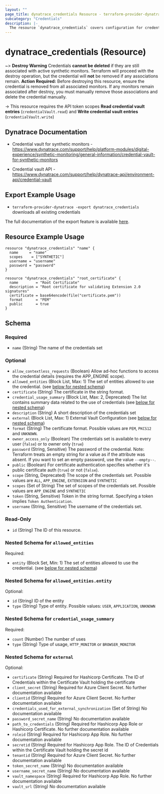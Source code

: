 ```yaml
---
layout: ""
page_title: dynatrace_credentials Resource - terraform-provider-dynatrace"
subcategory: "Credentials"
description: |-
  The resource `dynatrace_credentials` covers configuration for credentials
---
```


# dynatrace_credentials (Resource)

~> **Destroy Warning** Credentials **cannot be deleted** if they are still associated with active synthetic monitors.
Terraform will proceed with the destroy operation, but the credential will **not** be removed if any associations remain. **Action Required:** Before destroying this resource, ensure the credential is removed from all associated monitors.
If any monitors remain associated after destroy, you must manually remove those associations and delete the credential manually.

-> This resource requires the API token scopes **Read credential vault entries** (`credentialVault.read`) and **Write credential vault entries** (`credentialVault.write`)

## Dynatrace Documentation

- Credential vault for synthetic monitors - https://www.dynatrace.com/support/help/platform-modules/digital-experience/synthetic-monitoring/general-information/credential-vault-for-synthetic-monitors

- Credential vault API - https://www.dynatrace.com/support/help/dynatrace-api/environment-api/credential-vault

## Export Example Usage

- `terraform-provider-dynatrace -export dynatrace_credentials` downloads all existing credentials

The full documentation of the export feature is available [here](https://dt-url.net/h203qmc).

## Resource Example Usage

```
resource "dynatrace_credentials" "name" {
  name     = "name"
  scopes    = ["SYNTHETIC"]
  username = "username"
  password = "password"
}

resource "dynatrace_credentials" "root_certificate" {
  name        = "Root Certificate"
  description = "Root certificate for validating Extension 2.0 signatures"
  certificate = base64encode(file("certificate.pem"))
  format      = "PEM"
  public      = true
}
```

<!-- schema generated by tfplugindocs -->
## Schema

### Required

- `name` (String) The name of the credentials set

### Optional

- `allow_contextless_requests` (Boolean) Allow ad-hoc functions to access the credential details (requires the APP_ENGINE scope).
- `allowed_entities` (Block List, Max: 1) The set of entities allowed to use the credential. (see [below for nested schema](#nestedblock--allowed_entities))
- `certificate` (String) The certificate in the string format.
- `credential_usage_summary` (Block List, Max: 2, Deprecated) The list contains summary data related to the use of credentials (see [below for nested schema](#nestedblock--credential_usage_summary))
- `description` (String) A short description of the credentials set
- `external` (Block List, Max: 1) External Vault Configuration (see [below for nested schema](#nestedblock--external))
- `format` (String) The certificate format. Possible values are `PEM`, `PKCS12` and `UNKNOWN`.
- `owner_access_only` (Boolean) The credentials set is available to every user (`false`) or to owner only (`true`)
- `password` (String, Sensitive) The password of the credential. Note: Terraform treats an empty string for a value as if the attribute was absent. If you want to set an empty password, use the value `--empty--`.
- `public` (Boolean) For certificate authentication specifies whether it's public certificate auth (`true`) or not (`false`).
- `scope` (String, Deprecated) The scope of the credentials set. Possible values are `ALL`, `APP_ENGINE`, `EXTENSION` and `SYNTHETIC`
- `scopes` (Set of String) The set of scopes of the credentials set. Possible values are `APP_ENGINE` and `SYNTHETIC`
- `token` (String, Sensitive) Token in the string format. Specifying a token implies `Token Authentication`.
- `username` (String, Sensitive) The username of the credentials set.

### Read-Only

- `id` (String) The ID of this resource.

<a id="nestedblock--allowed_entities"></a>
### Nested Schema for `allowed_entities`

Required:

- `entity` (Block Set, Min: 1) The set of entities allowed to use the credential. (see [below for nested schema](#nestedblock--allowed_entities--entity))

<a id="nestedblock--allowed_entities--entity"></a>
### Nested Schema for `allowed_entities.entity`

Optional:

- `id` (String) ID of the entity
- `type` (String) Type of entity. Possible values: `USER`, `APPLICATION`, `UNKNOWN`



<a id="nestedblock--credential_usage_summary"></a>
### Nested Schema for `credential_usage_summary`

Required:

- `count` (Number) The number of uses
- `type` (String) Type of usage, `HTTP_MONITOR` or `BROWSER_MONITOR`


<a id="nestedblock--external"></a>
### Nested Schema for `external`

Optional:

- `certificate` (String) Required for Hashicorp Certificate. The ID of Credentials within the Certificate Vault holding the certificate
- `client_secret` (String) Required for Azure Client Secret. No further documentation available
- `clientid` (String) Required for Azure Client Secret. No further documentation available
- `credentials_used_for_external_synchronization` (Set of String) No documentation available
- `password_secret_name` (String) No documentation available
- `path_to_credentials` (String) Required for Hashicorp App Role or Hashicorp Certificate. No further documentation available
- `roleid` (String) Required for Hashicorp App Role. No further documentation available
- `secretid` (String) Required for Hashicorp App Role. The ID of Credentials within the Certificate Vault holding the secret id
- `tenantid` (String) Required for Azure Client Secret. No further documentation available
- `token_secret_name` (String) No documentation available
- `username_secret_name` (String) No documentation available
- `vault_namespace` (String) Required for Hashicorp App Role. No further documentation available
- `vault_url` (String) No documentation available
 